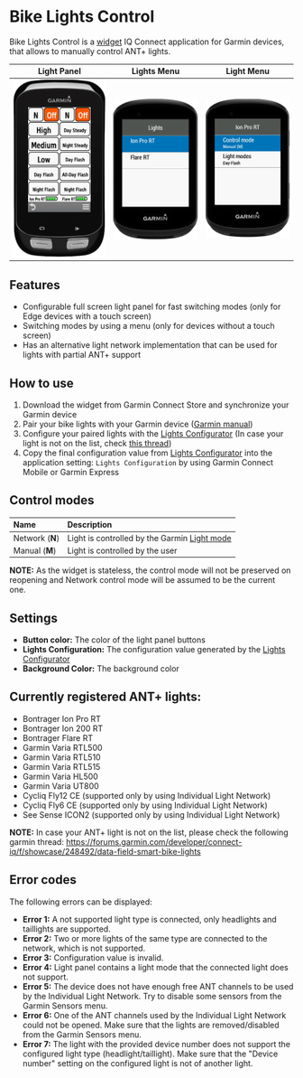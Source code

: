 Bike Lights Control
===============

Bike Lights Control is a [widget](https://developer.garmin.com/connect-iq/connect-iq-basics/widgets/) IQ Connect application for Garmin devices, that allows to manually control ANT+ lights.

| Light Panel | Lights Menu | Light Menu |
| :---------: | :---------: | :--------: |
| <img src="/Images/LightsPanel.png?raw=true"> | <img src="/Images/LightsMenu.png?raw=true"> | <img src="/Images/LightMenu.png?raw=true"> |

## Features
- Configurable full screen light panel for fast switching modes (only for Edge devices with a touch screen)
- Switching modes by using a menu (only for devices without a touch screen)
- Has an alternative light network implementation that can be used for lights with partial ANT+ support

## How to use

1. Download the widget from Garmin Connect Store and synchronize your Garmin device
2. Pair your bike lights with your Garmin device ([Garmin manual](https://www8.garmin.com/manuals/webhelp/variaut/EN-US/GUID-C4BB544A-78FA-4B3E-9061-2371B7B3C558.html))
3. Configure your paired lights with the [Lights Configurator](https://maca88.github.io/BikeLightsControl/) (In case your light is not on the list, check [this thread](https://forums.garmin.com/developer/connect-iq/f/showcase/248492/data-field-smart-bike-lights))
4. Copy the final configuration value from [Lights Configurator](https://maca88.github.io/BikeLightsControl/) into the application setting: `Lights Configuration` by using Garmin Connect Mobile or Garmin Express

## Control modes

| Name | Description |
| :--- | :---------- |
| Network (**N**) | Light is controlled by the Garmin [Light mode](https://www8.garmin.com/manuals/webhelp/variabikelights/EN-US/GUID-73B08487-BA57-4EF0-A253-D226E229BC68.html) |
| Manual (**M**) | Light is controlled by the user |

**NOTE:** As the widget is stateless, the control mode will not be preserved on reopening and Network control mode will be assumed to be the current one.

## Settings

- **Button color:** The color of the light panel buttons
- **Lights Configuration:** The configuration value generated by the [Lights Configurator](https://maca88.github.io/BikeLightsControl/)
- **Background Color:** The background color

## Currently registered ANT+ lights:

- Bontrager Ion Pro RT
- Bontrager Ion 200 RT
- Bontrager Flare RT
- Garmin Varia RTL500
- Garmin Varia RTL510
- Garmin Varia RTL515
- Garmin Varia HL500
- Garmin Varia UT800
- Cycliq Fly12 CE (supported only by using Individual Light Network)
- Cycliq Fly6 CE (supported only by using Individual Light Network)
- See Sense ICON2 (supported only by using Individual Light Network)

**NOTE:** In case your ANT+ light is not on the list, please check the following garmin thread: https://forums.garmin.com/developer/connect-iq/f/showcase/248492/data-field-smart-bike-lights

## Error codes

The following errors can be displayed:
- **Error 1:** A not supported light type is connected, only headlights and taillights are supported.
- **Error 2:** Two or more lights of the same type are connected to the network, which is not supported.
- **Error 3:** Configuration value is invalid.
- **Error 4:** Light panel contains a light mode that the connected light does not support.
- **Error 5:** The device does not have enough free ANT channels to be used by the Individual Light Network. Try to disable some sensors from the Garmin Sensors menu.
- **Error 6:** One of the ANT channels used by the Individual Light Network could not be opened. Make sure that the lights are removed/disabled from the Garmin Sensors menu.
- **Error 7:** The light with the provided device number does not support the configured light type (headlight/taillight). Make sure that the "Device number" setting on the configured light is not of another light.